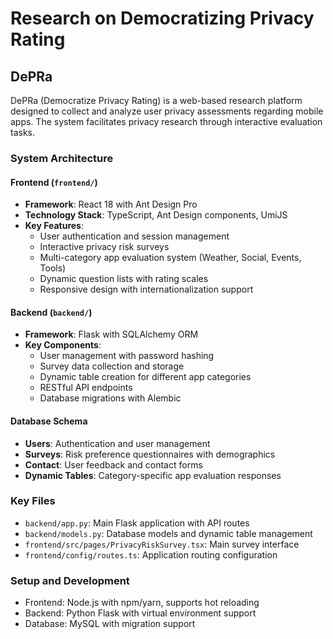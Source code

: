 # Research on Democratizing Privacy Rating

## DePRa

DePRa (Democratize Privacy Rating) is a web-based research platform designed to collect and analyze user privacy assessments regarding mobile apps. 
The system facilitates privacy research through interactive evaluation tasks.

### System Architecture

#### Frontend (`frontend/`)
- **Framework**: React 18 with Ant Design Pro
- **Technology Stack**: TypeScript, Ant Design components, UmiJS
- **Key Features**:
  - User authentication and session management
  - Interactive privacy risk surveys
  - Multi-category app evaluation system (Weather, Social, Events, Tools)
  - Dynamic question lists with rating scales
  - Responsive design with internationalization support

#### Backend (`backend/`)
- **Framework**: Flask with SQLAlchemy ORM
- **Key Components**:
  - User management with password hashing
  - Survey data collection and storage
  - Dynamic table creation for different app categories
  - RESTful API endpoints
  - Database migrations with Alembic

#### Database Schema
- **Users**: Authentication and user management
- **Surveys**: Risk preference questionnaires with demographics
- **Contact**: User feedback and contact forms
- **Dynamic Tables**: Category-specific app evaluation responses


### Key Files
- `backend/app.py`: Main Flask application with API routes
- `backend/models.py`: Database models and dynamic table management
- `frontend/src/pages/PrivacyRiskSurvey.tsx`: Main survey interface
- `frontend/config/routes.ts`: Application routing configuration

### Setup and Development
- Frontend: Node.js with npm/yarn, supports hot reloading
- Backend: Python Flask with virtual environment support
- Database: MySQL with migration support